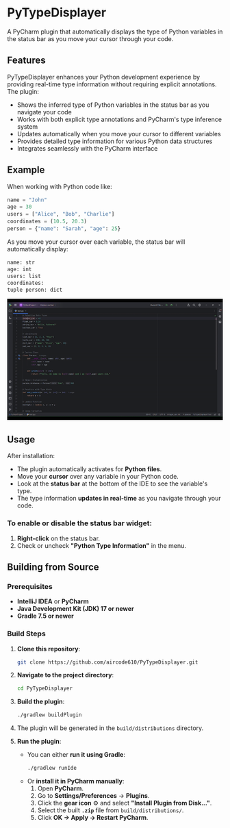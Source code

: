 # PyTypeDisplayer

A PyCharm plugin that automatically displays the type of Python variables in the status bar as you move your cursor through your code.

## Features

PyTypeDisplayer enhances your Python development experience by providing real-time type information without requiring explicit annotations. The plugin:

- Shows the inferred type of Python variables in the status bar as you navigate your code
- Works with both explicit type annotations and PyCharm's type inference system
- Updates automatically when you move your cursor to different variables
- Provides detailed type information for various Python data structures
- Integrates seamlessly with the PyCharm interface

## Example

When working with Python code like:

```python
name = "John"
age = 30
users = ["Alice", "Bob", "Charlie"]
coordinates = (10.5, 20.3)
person = {"name": "Sarah", "age": 25}
```

As you move your cursor over each variable, the status bar will automatically display:
```
name: str 
age: int 
users: list 
coordinates: 
tuple person: dict
```

<img src="assets/demo.gif"  alt="Here is the example"/>

## Usage

After installation:

- The plugin automatically activates for **Python files**.
- Move your **cursor** over any variable in your Python code.
- Look at the **status bar** at the bottom of the IDE to see the variable's type.
- The type information **updates in real-time** as you navigate through your code.

### To enable or disable the status bar widget:
1. **Right-click** on the status bar.
2. Check or uncheck **"Python Type Information"** in the menu.

## Building from Source

### Prerequisites
- **IntelliJ IDEA** or **PyCharm**
- **Java Development Kit (JDK) 17 or newer**
- **Gradle 7.5 or newer**

### Build Steps
1. **Clone this repository**:
    ```bash
    git clone https://github.com/aircode610/PyTypeDisplayer.git
    ```
2. **Navigate to the project directory**:
    ```bash
    cd PyTypeDisplayer
    ```
3. **Build the plugin**:
    ```bash
    ./gradlew buildPlugin
    ```
4. The plugin will be generated in the `build/distributions` directory.


5. **Run the plugin**:
   - You can either **run it using Gradle**:
     ```bash
     ./gradlew runIde
     ```
   - Or **install it in PyCharm manually**:
      1. Open **PyCharm**.
      2. Go to **Settings/Preferences** → **Plugins**.
      3. Click the **gear icon** ⚙ and select **"Install Plugin from Disk..."**.
      4. Select the built **`.zip`** file from `build/distributions/`.
      5. Click **OK → Apply → Restart PyCharm**.
